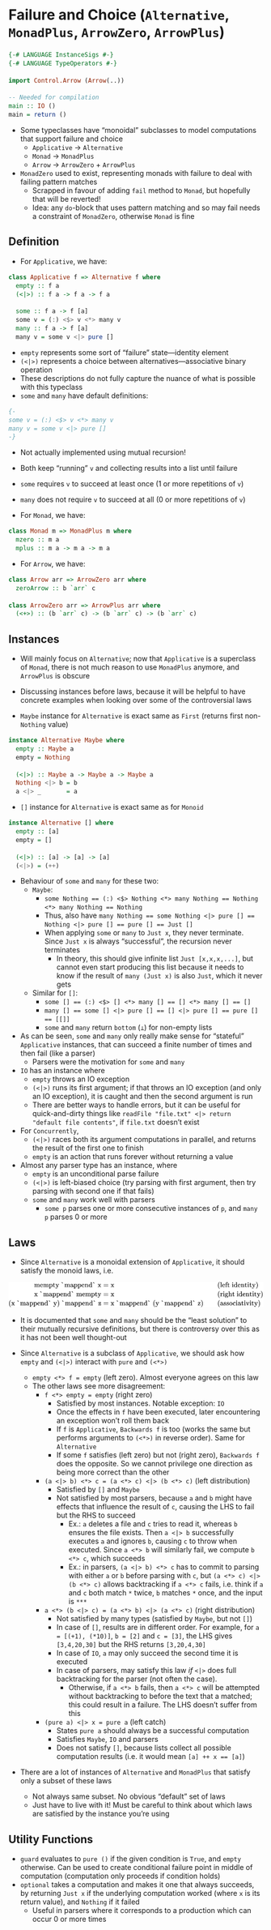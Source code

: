 # Failure and Choice (`Alternative`, `MonadPlus`, `ArrowZero`, `ArrowPlus`)

``` haskell
{-# LANGUAGE InstanceSigs #-}
{-# LANGUAGE TypeOperators #-}

import Control.Arrow (Arrow(..))

-- Needed for compilation
main :: IO ()
main = return ()
```

-   Some typeclasses have “monoidal” subclasses to model computations
    that support failure and choice
    -   `Applicative` -> `Alternative`
    -   `Monad` -> `MonadPlus`
    -   `Arrow` -> `ArrowZero` + `ArrowPlus`
-   `MonadZero` used to exist, representing monads with failure to deal
    with failing pattern matches
    -   Scrapped in favour of adding `fail` method to `Monad`, but
        hopefully that will be reverted!
    -   Idea: any `do`-block that uses pattern matching and so may fail
        needs a constraint of `MonadZero`, otherwise `Monad` is fine

## Definition

-   For `Applicative`, we have:

``` haskell
class Applicative f => Alternative f where
  empty :: f a
  (<|>) :: f a -> f a -> f a

  some :: f a -> f [a]
  some v = (:) <$> v <*> many v
  many :: f a -> f [a]
  many v = some v <|> pure []
```

-   `empty` represents some sort of “failure” state—identity element
-   `(<|>)` represents a choice between alternatives—associative binary
    operation
-   These descriptions do not fully capture the nuance of what is
    possible with this typeclass
-   `some` and `many` have default definitions:

``` haskell
{-
some v = (:) <$> v <*> many v
many v = some v <|> pure []
-}
```

-   Not actually implemented using mutual recursion!

-   Both keep “running” `v` and collecting results into a list until
    failure

-   `some` requires `v` to succeed at least once (1 or more repetitions
    of `v`)

-   `many` does not require `v` to succeed at all (0 or more repetitions
    of `v`)

-   For `Monad`, we have:

``` haskell
class Monad m => MonadPlus m where
  mzero :: m a
  mplus :: m a -> m a -> m a
```

-   For `Arrow`, we have:

``` haskell
class Arrow arr => ArrowZero arr where
  zeroArrow :: b `arr` c

class ArrowZero arr => ArrowPlus arr where
  (<+>) :: (b `arr` c) -> (b `arr` c) -> (b `arr` c)
```

## Instances

-   Will mainly focus on `Alternative`; now that `Applicative` is a
    superclass of `Monad`, there is not much reason to use `MonadPlus`
    anymore, and `ArrowPlus` is obscure

-   Discussing instances before laws, because it will be helpful to have
    concrete examples when looking over some of the controversial laws

-   `Maybe` instance for `Alternative` is exact same as `First` (returns
    first non-`Nothing` value)

``` haskell
instance Alternative Maybe where
  empty :: Maybe a
  empty = Nothing

  (<|>) :: Maybe a -> Maybe a -> Maybe a
  Nothing <|> b = b
  a <|> _       = a
```

-   `[]` instance for `Alternative` is exact same as for `Monoid`

``` haskell
instance Alternative [] where
  empty :: [a]
  empty = []

  (<|>) :: [a] -> [a] -> [a]
  (<|>) = (++)
```

-   Behaviour of `some` and `many` for these two:
    -   `Maybe`:
        -   `some Nothing == (:) <$> Nothing <*> many Nothing == Nothing <*> many Nothing == Nothing`
        -   Thus, also have
            `many Nothing == some Nothing <|> pure [] == Nothing <|> pure [] == pure [] == Just []`
        -   When applying `some` or `many` to `Just x`, they never
            terminate. Since `Just x` is always “successful”, the
            recursion never terminates
            -   In theory, this should give infinite list
                `Just [x,x,x,...]`, but cannot even start producing this
                list because it needs to know if the result of
                `many (Just x)` is also `Just`, which it never gets
    -   Similar for `[]`:
        -   `some [] == (:) <$> [] <*> many [] == [] <*> many [] == []`
        -   `many [] == some [] <|> pure [] == [] <|> pure [] == pure [] == [[]]`
        -   `some` and `many` return `bottom` (`⊥`) for non-empty lists
-   As can be seen, `some` and `many` only really make sense for
    “stateful” `Applicative` instances, that can succeed a finite number
    of times and then fail (like a parser)
    -   Parsers were the motivation for `some` and `many`
-   `IO` has an instance where
    -   `empty` throws an IO exception
    -   `(<|>)` runs its first argument; if that throws an IO exception
        (and only an IO exception), it is caught and then the second
        argument is run
    -   There are better ways to handle errors, but it can be useful for
        quick-and-dirty things like
        `readFile "file.txt" <|> return "default file contents"`, if
        `file.txt` doesn’t exist
-   For `Concurrently`,
    -   `(<|>)` races both its argument computations in parallel, and
        returns the result of the first one to finish
    -   `empty` is an action that runs forever without returning a value
-   Almost any parser type has an instance, where
    -   `empty` is an unconditional parse failure
    -   `(<|>)` is left-biased choice (try parsing with first argument,
        then try parsing with second one if that fails)
    -   `some` and `many` work well with parsers
        -   `some p` parses one or more consecutive instances of `p`,
            and `many p` parses 0 or more

## Laws

-   Since `Alternative` is a monoidal extension of `Applicative`, it
    should satisfy the monoid laws, i.e.

<!-- $$
\begin{aligned}
\text{mempty `mappend` x} &= \text{x} && \text{(left identity)}\\
\text{x `mappend` mempty} &= \text{x} && \text{(right identity)}\\
\text{(x `mappend` y) `mappend` z} &= \text{x `mappend` (y `mappend` z)} && \text{(associativity)}
\end{aligned}
$$ -->

<div align="center">

<img style="background: white;" src="../svg/EHnn34hXHW.svg">

</div>

-   It is documented that `some` and `many` should be the “least
    solution” to their mutually recursive definitions, but there is
    controversy over this as it has not been well thought-out

-   Since `Alternative` is a subclass of `Applicative`, we should ask
    how `empty` and `(<|>)` interact with `pure` and `(<*>)`

    -   `empty <*> f = empty` (left zero). Almost everyone agrees on
        this law
    -   The other laws see more disagreement:
        -   `f <*> empty = empty` (right zero)
            -   Satisfied by most instances. Notable exception: `IO`
            -   Once the effects in `f` have been executed, later
                encountering an exception won’t roll them back
            -   If `f` is `Applicative`, `Backwards f` is too (works the
                same but performs arguments to `(<*>)` in reverse
                order). Same for `Alternative`
            -   If some `f` satisfies (left zero) but not (right zero),
                `Backwards f` does the opposite. So we cannot privilege
                one direction as being more correct than the other
        -   `(a <|> b) <*> c = (a <*> c) <|> (b <*> c)` (left
            distribution)
            -   Satisfied by `[]` and `Maybe`
            -   Not satisfied by most parsers, because `a` and `b` might
                have effects that influence the result of `c`, causing
                the LHS to fail but the RHS to succeed
                -   Ex.: `a` deletes a file and `c` tries to read it,
                    whereas `b` ensures the file exists. Then `a <|> b`
                    successfully executes `a` and ignores `b`, causing
                    `c` to throw when executed. Since `a <*> b` will
                    similarly fail, we compute `b <*> c`, which succeeds
                -   Ex.: in parsers, `(a <|> b) <*> c` has to commit to
                    parsing with either `a` or `b` before parsing with
                    `c`, but `(a <*> c) <|> (b <*> c)` allows
                    backtracking if `a <*> c` fails, i.e. think if `a`
                    and `c` both match `*` twice, `b` matches `*` once,
                    and the input is `***`
        -   `a <*> (b <|> c) = (a <*> b) <|> (a <*> c)` (right
            distribution)
            -   Not satisfied by many types (satisfied by `Maybe`, but
                not `[]`)
            -   In case of `[]`, results are in different order. For
                example, for `a = [(+1), (*10)]`, `b = [2]` and
                `c = [3]`, the LHS gives `[3,4,20,30]` but the RHS
                returns `[3,20,4,30]`
            -   In case of `IO`, `a` may only succeed the second time it
                is executed
            -   In case of parsers, may satisfy this law *if* `<|>` does
                full backtracking for the parser (not often the case).
                -   Otherwise, if `a <*> b` fails, then `a <*> c` will
                    be attempted without backtracking to before the text
                    that a matched; this could result in a failure. The
                    LHS doesn’t suffer from this
        -   `(pure a) <|> x = pure a` (left catch)
            -   States `pure a` should always be a successful
                computation
            -   Satisfies `Maybe`, `IO` and parsers
            -   Does not satisfy `[]`, because lists collect all
                possible computation results (i.e. it would mean
                `[a] ++ x == [a]`)

-   There are a lot of instances of `Alternative` and `MonadPlus` that
    satisfy only a subset of these laws

    -   Not always same subset. No obvious “default” set of laws
    -   Just have to live with it! Must be careful to think about which
        laws are satisfied by the instance you’re using

## Utility Functions

-   `guard` evaluates to `pure ()` if the given condition is `True`, and
    `empty` otherwise. Can be used to create conditional failure point
    in middle of computation (computation only proceeds if condition
    holds)
-   `optional` takes a computation and makes it one that always
    succeeds, by returning `Just x` if the underlying computation worked
    (where `x` is its return value), and `Nothing` if it failed
    -   Useful in parsers where it corresponds to a production which can
        occur 0 or more times
